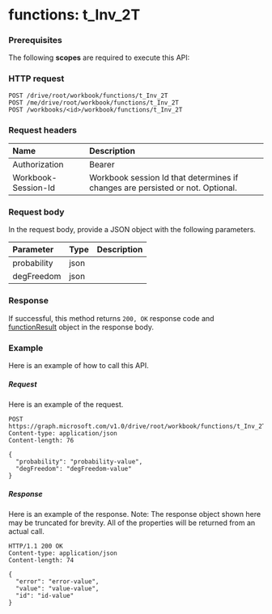 # functions: t_Inv_2T


### Prerequisites
The following **scopes** are required to execute this API: 
### HTTP request
<!-- { "blockType": "ignored" } -->
```http
POST /drive/root/workbook/functions/t_Inv_2T
POST /me/drive/root/workbook/functions/t_Inv_2T
POST /workbooks/<id>/workbook/functions/t_Inv_2T

```
### Request headers
| Name       | Description|
|:---------------|:----------|
| Authorization  | Bearer <code>|
| Workbook-Session-Id  | Workbook session Id that determines if changes are persisted or not. Optional.|

### Request body
In the request body, provide a JSON object with the following parameters.

| Parameter	   | Type	|Description|
|:---------------|:--------|:----------|
|probability|json||
|degFreedom|json||

### Response
If successful, this method returns `200, OK` response code and [functionResult](../resources/functionresult.md) object in the response body.

### Example
Here is an example of how to call this API.
##### Request
Here is an example of the request.
<!-- {
  "blockType": "request",
  "name": "functions_t_inv_2t"
}-->
```http
POST https://graph.microsoft.com/v1.0/drive/root/workbook/functions/t_Inv_2T
Content-type: application/json
Content-length: 76

{
  "probability": "probability-value",
  "degFreedom": "degFreedom-value"
}
```

##### Response
Here is an example of the response. Note: The response object shown here may be truncated for brevity. All of the properties will be returned from an actual call.
<!-- {
  "blockType": "response",
  "truncated": true,
  "@odata.type": "microsoft.graph.functionResult"
} -->
```http
HTTP/1.1 200 OK
Content-type: application/json
Content-length: 74

{
  "error": "error-value",
  "value": "value-value",
  "id": "id-value"
}
```

<!-- uuid: 8fcb5dbc-d5aa-4681-8e31-b001d5168d79
2015-10-25 14:57:30 UTC -->
<!-- {
  "type": "#page.annotation",
  "description": "functions: t_Inv_2T",
  "keywords": "",
  "section": "documentation",
  "tocPath": ""
}-->